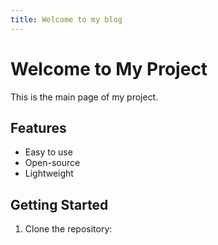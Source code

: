 ```yaml
---
title: Welcome to my blog
---
```

# Welcome to My Project

This is the main page of my project.

## Features
- Easy to use
- Open-source
- Lightweight

## Getting Started
1. Clone the repository:
